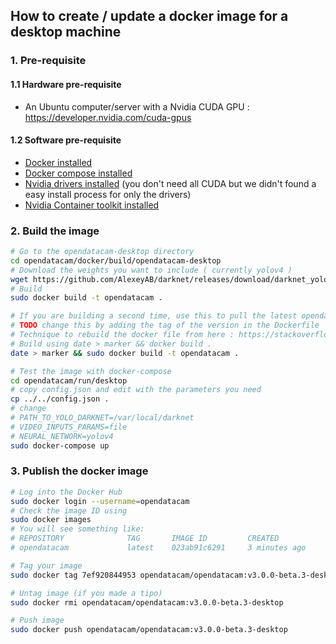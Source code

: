 ## How to create / update a docker image for a desktop machine

### 1. Pre-requisite

#### 1.1 Hardware pre-requisite

- An Ubuntu computer/server with a Nvidia CUDA GPU : https://developer.nvidia.com/cuda-gpus

#### 1.2 Software pre-requisite

- [Docker installed](https://docs.docker.com/install/linux/docker-ce/ubuntu/)  
- [Docker compose installed](https://docs.docker.com/compose/install/)
- [Nvidia drivers installed](https://developer.nvidia.com/cuda-downloads) (you don't need all CUDA but we didn't found a easy install process for only the drivers)
- [Nvidia Container toolkit installed](https://github.com/NVIDIA/nvidia-docker)

### 2. Build the image

```bash
# Go to the opendatacam-desktop directory
cd opendatacam/docker/build/opendatacam-desktop
# Download the weights you want to include ( currently yolov4 )
wget https://github.com/AlexeyAB/darknet/releases/download/darknet_yolo_v3_optimal/yolov4.weights
# Build
sudo docker build -t opendatacam .

# If you are building a second time, use this to pull the latest opendatacam code
# TODO change this by adding the tag of the version in the Dockerfile
# Technique to rebuild the docker file from here : https://stackoverflow.com/a/49831094/1228937
# Build using date > marker && docker build .
date > marker && sudo docker build -t opendatacam .

# Test the image with docker-compose
cd opendatacam/run/desktop
# copy config.json and edit with the parameters you need
cp ../../config.json .
# change
# PATH_TO_YOLO_DARKNET=/var/local/darknet
# VIDEO_INPUTS_PARAMS=file
# NEURAL_NETWORK=yolov4
sudo docker-compose up
```

### 3. Publish the docker image

```bash
# Log into the Docker Hub
sudo docker login --username=opendatacam
# Check the image ID using
sudo docker images
# You will see something like:
# REPOSITORY              TAG       IMAGE ID         CREATED           SIZE
# opendatacam             latest    023ab91c6291     3 minutes ago     1.975 GB

# Tag your image
sudo docker tag 7ef920844953 opendatacam/opendatacam:v3.0.0-beta.3-desktop

# Untag image (if you made a tipo)
sudo docker rmi opendatacam/opendatacam:v3.0.0-beta.3-desktop

# Push image
sudo docker push opendatacam/opendatacam:v3.0.0-beta.3-desktop
```